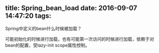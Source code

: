 title: Spring_bean_load
date: 2016-09-07 14:47:20
tags:
---

Spring中定义的bean什么时候被加载？

可能初始化的时候进行加载，也有可能第一次访问的时候进行加载，依赖于对bean的配置，受lazy-init scope属性控制。

